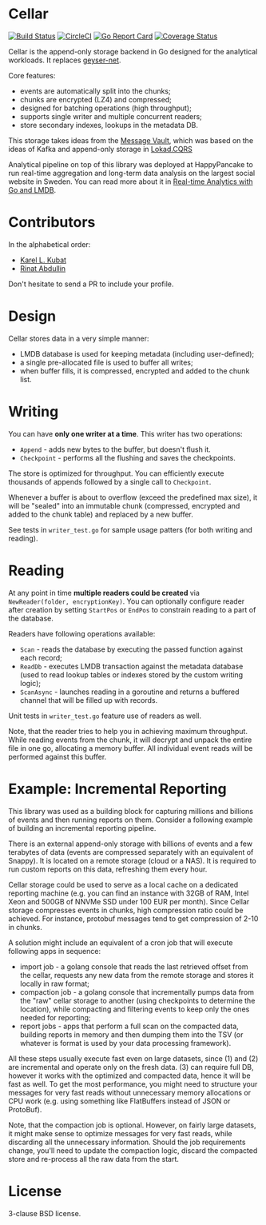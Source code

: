 # Cellar

[![Build Status](https://travis-ci.com/carapace/cellar.svg?branch=master)](https://travis-ci.com/carapace/cellar)
[![CircleCI](https://circleci.com/gh/carapace/cellar/tree/master.svg?style=svg)](https://circleci.com/gh/carapace/cellar/tree/master)
[![Go Report Card](https://goreportcard.com/badge/github.com/carapace/cellar)](https://goreportcard.com/report/github.com/carapace/cellar)
[![Coverage Status](https://coveralls.io/repos/github/carapace/cellar/badge.svg?branch=master)](https://coveralls.io/github/carapace/cellar?branch=master)


Cellar is the append-only storage backend in Go designed for the analytical
workloads. It replaces [geyser-net](https://github.com/abdullin/geyser-net).

Core features:

- events are automatically split into the chunks;
- chunks are encrypted (LZ4) and compressed;
- designed for batching operations (high throughput);
- supports single writer and multiple concurrent readers;
- store secondary indexes, lookups in the metadata DB.

This storage takes ideas from the [Message Vault](https://github.com/abdullin/messageVault),
which was based on the ideas of Kafka and append-only storage in [Lokad.CQRS](https://github.com/abdullin/lokad-cqrs)

Analytical pipeline on top of this library was deployed at
HappyPancake to run real-time aggregation and long-term data analysis
on the largest social website in Sweden. You can read more about it in
[Real-time Analytics with Go and LMDB](https://abdullin.com/bitgn/real-time-analytics/).

# Contributors

In the alphabetical order:

- [Karel L. Kubat](https://github.com/KaiserKarel)
- [Rinat Abdullin](https://github.com/abdullin)

Don't hesitate to send a PR to include your profile.

# Design

Cellar stores data in a very simple manner:

- LMDB database is used for keeping metadata (including user-defined);
- a single pre-allocated file is used to buffer all writes;
- when buffer fills, it is compressed, encrypted and added to the chunk list.

# Writing

You can have **only one writer at a time**. This writer has two operations:

- `Append` - adds new bytes to the buffer, but doesn't flush it.
- `Checkpoint` - performs all the flushing and saves the checkpoints.

The store is optimized for throughput. You can efficiently execute
thousands of appends followed by a single call to `Checkpoint`.

Whenever a buffer is about to overflow (exceed the predefined max
size), it will be "sealed" into an immutable chunk (compressed,
encrypted and added to the chunk table) and replaced by a new buffer.

See tests in `writer_test.go` for sample usage patters (for both
writing and reading).

# Reading

At any point in time **multiple readers could be created** via
`NewReader(folder, encryptionKey)`. You can optionally configure
reader after creation by setting `StartPos` or `EndPos` to constrain
reading to a part of the database.


Readers have following operations available:

- `Scan` - reads the database by executing the passed function against
  each record;
- `ReadDb` - executes LMDB transaction against the metadata database
  (used to read lookup tables or indexes stored by the
  custom writing logic);
- `ScanAsync` - launches reading in a goroutine and returns a buffered
  channel that will be filled up with records.

Unit tests in `writer_test.go` feature use of readers as well.

Note, that the reader tries to help you in achieving maximum
throughput. While reading events from the chunk, it will decrypt and
unpack the entire file in one go, allocating a memory buffer. All
individual event reads will be performed against this buffer.

# Example: Incremental Reporting

This library was used as a building block for capturing millions and
billions of events and then running reports on them. Consider a
following example of building an incremental reporting pipeline.

There is an external append-only storage with billions of events and a
few terabytes of data (events are compressed separately with an
equivalent of Snappy). It is located on a remote storage (cloud or a
NAS). It is required to run custom reports on this data, refreshing
them every hour.

Cellar storage could be used to serve as a local cache on a dedicated
reporting machine (e.g. you can find an instance with 32GB of RAM,
Intel Xeon and 500GB of NNVMe SSD under 100 EUR per month). Since
Cellar storage compresses events in chunks, high compression ratio
could be achieved. For instance, protobuf messages tend to get
compression of 2-10 in chunks.

A solution might include an equivalent of a cron job that will execute
following apps in sequence:

- import job - a golang console that reads the last retrieved offset
  from the cellar, requests any new data from the remote storage and
  stores it locally in raw format;
- compaction job - a golang console that incrementally pumps data from
  the "raw" cellar storage to another (using checkpoints to determine
  the location), while compacting and filtering events to keep only
  the ones needed for reporting;
- report jobs - apps that perform a full scan on the compacted data,
  building reports in memory and then dumping them into the TSV (or
  whatever is format is used by your data processing framework).

All these steps usually execute fast even on large datasets, since (1)
and (2) are incremental and operate only on the fresh data. (3) can
require full DB, however it works with the optimized and compacted
data, hence it will be fast as well. To get the most performance, you
might need to structure your messages for very fast reads without
unnecessary memory allocations or CPU work (e.g. using something like
FlatBuffers instead of JSON or ProtoBuf).

Note, that the compaction job is optional. However, on fairly large
datasets, it might make sense to optimize messages for very fast
reads, while discarding all the unnecessary information. Should the
job requirements change, you'll need to update the compaction logic,
discard the compacted store and re-process all the raw data from the
start.

# License

3-clause BSD license.
